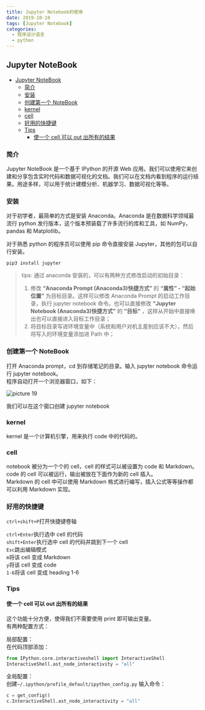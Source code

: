 ```yaml
---
title: Jupyter Notebook的使用
date: 2019-10-10
tags: [Jupyter Notebook]
categories:
  - 程序设计语言
  - python
---
```


## Jupyter NoteBook

- [Jupyter NoteBook](#jupyter-notebook)
  - [简介](#简介)
  - [安装](#安装)
  - [创建第一个 NoteBook](#创建第一个-notebook)
  - [kernel](#kernel)
  - [cell](#cell)
  - [好用的快捷键](#好用的快捷键)
  - [Tips](#tips)
    - [使一个 cell 可以 out 出所有的结果](#使一个-cell-可以-out-出所有的结果)

### 简介

Jupyter NoteBook 是一个基于 IPython 的开源 Web 应用。我们可以使用它来创建和分享包含实时代码和数据可视化的文档。我们可以在文档内看到程序的运行结果。用途多样，可以用于统计建模分析、机器学习、数据可视化等等。

### 安装

对于初学者，最简单的方式是安装 Anaconda。Anaconda 是在数据科学领域最流行 python 发行版本，这个版本预装载了许多流行的库和工具，如 NumPy，pandas 和 Matplotlib。

对于熟悉 python 的程序员可以使用 pip 命令直接安装 Jupyter，其他的包可以自行安装。

`pip3 install jupyter`

> tips: 通过 anaconda 安装的，可以有两种方式修改启动的初始目录：
>
> 1. 修改 **“Anaconda Prompt (Anaconda3)快捷方式”** 的 **“属性” - “起始位置”** 为目标目录。这样可以修改 Anaconda Prompt 的启动工作目录，执行 jupyter notebook 命令。也可以直接修改 **“Jupyter Notebook (Anaconda3)快捷方式”** 的 **“目标”** ，这样从开始中直接唤出也可以直接进入目标工作目录；
> 2. 将目标目录写进环境变量中（系统和用户对机主差别应该不大），然后将写入的环境变量添加进 Path 中；

### 创建第一个 NoteBook

打开 Anaconda prompt，cd 到存储笔记的目录。输入 jupyter notebook 命令运行 jupyter notebook。  
程序自动打开一个浏览器窗口，如下：

![picture 19](../../../assets/%E7%A8%8B%E5%BA%8F%E8%AE%BE%E8%AE%A1%E8%AF%AD%E8%A8%80/python/Jupyter%20NoteBook%20%E4%BD%BF%E7%94%A8/357056832e198d627af5ad5e634a548ca688f56d6f6ac2e04b5df6ec2d0b67f7.png)

我们可以在这个窗口创建 jupyter notebook

### kernel

kernel 是一个计算机引擎，用来执行 code 中的代码的。

### cell

notebook 被分为一个个的 cell，cell 的样式可以被设置为 code 和 Markdown。code 的 cell 可以被运行，输出被放在下面作为新的 cell 插入。  
Markdown 的 cell 中可以使用 Markdown 格式进行编写，插入公式等等操作都可以利用 Markdown 实现。

### 好用的快捷键

`ctrl+shift+P`打开快捷键卷轴

`ctrl+Enter`执行选中 cell 的代码  
`shift+Enter`执行选中 cell 的代码并跳到下一个 cell  
`Esc`跳出编辑模式  
`m`将该 cell 变成 Markdown  
`y`将该 cell 变成 code  
`1-6`将该 cell 变成 heading 1-6

### Tips

#### 使一个 cell 可以 out 出所有的结果

这个功能十分方便，使得我们不需要使用 print 即可输出变量。  
有两种配置方式：

局部配置：  
在代码顶部添加：

```python
from IPython.core.interactiveshell import InteractiveShell
InteractiveShell.ast_node_interactivity = "all"
```

全局配置：  
创建`~/.ipython/profile_default/ipython_config.py`
输入命令：

```python
c = get_config()
c.InteractiveShell.ast_node_interactivity = "all"
```
